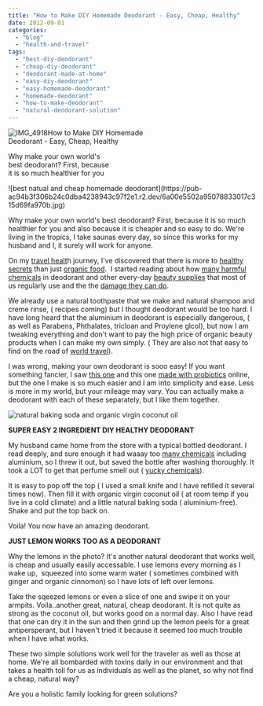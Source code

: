 ```yaml
---
title: "How to Make DIY Homemade Deodorant - Easy, Cheap, Healthy"
date: 2012-09-01
categories: 
  - "blog"
  - "health-and-travel"
tags: 
  - "best-diy-deodorant"
  - "cheap-diy-deodorant"
  - "deodorant-made-at-home"
  - "easy-diy-deodorant"
  - "easy-homemade-deodorant"
  - "homemade-deodorant"
  - "how-to-make-deodorant"
  - "natural-deodorant-solution"
---
```


![IMG_4918](https://pub-ac94b3f306b24c0dba4238943c97f2e1.r2.dev/6a00e5502a95078833017c315d68ff970b.jpg)How to Make DIY Homemade  
Deodorant - Easy, Cheap, Healthy  
  
Why make your own world's  
best deodorant? First, because  
it is so much healthier for you

<!--more--> ![best natual and cheap homemade deodorant](https://pub-ac94b3f306b24c0dba4238943c97f2e1.r2.dev/6a00e5502a95078833017c315d69fa970b.jpg)

Why make your own world's best deodorant? First, because it is so much healthier for you and also because it is cheaper and so easy to do. We're living in the tropics, I take saunas every day, so since this works for my husband and I, it surely will work for anyone.  
  
On my [travel healt](http://soultravelers3new.local/2012/06/healthy-food-and-travel.html "travel health")h journey, I've discovered that there is more to [healthy secrets](http://soultravelers3new.local/2011/09/travel-health-secrets-for-long-term-digital-nomads.html "healthy secrets for travel") than just [organic food](http://soultravelers3new.local/2012/04/health-organic-raw-foods-and-travel.html "organic food and travel").  I started reading about how [many harmful chemicals](http://www.naturalnews.com/033364_deodorants_chemical_ingredients.html?Click=43799 "many harmful chemicals in deodorant") in deodorant and other every-day [beauty supplies](http://www.healthychild.org/blog/comments/fragrance_in_perfumes_and_cosmetics/ "dangerous chemicals in beauty supplies") that most of us regularly use and the the [damage they can do](http://www.cbsnews.com/stories/2009/06/29/cbsnews_investigates/main5123621.shtml "damage from deodorant").  
  
We already use a natural toothpaste that we make and natural shampoo and creme rinse, ( recipes coming) but I thought deodorant would be too hard. I have long heard that the aluminium in deodorant is especially dangerous, ( as well as Parabens, Phthalates, tricloan and Proylene glcol), but now I am tweaking everything and don't want to pay the high price of organic beauty products when I can make my own simply. ( They are also not that easy to find on the road of [world travel](http://soultravelers3new.local/2009/04/how-to-travel-the-world-as-a-digital-nomad-family.html "world travel")).  
  
I was wrong, making your own deodorant is sooo easy! If you want something fancier, I saw [this one](http://www.crunchybetty.com/solving-the-worlds-deodorant-crisis-a-new-soothing-recipe "homemade deodorant") and this one [made with probiotics](http://frugallysustainable.com/2011/11/homemade-probiotic-deodorant-that/ "probiotics homemade deodorant") online, but the one I make is so much easier and I am into simplicity and ease. Less is more in my world, but your mileage may vary. You can actually make a deodorant with each of these separately, but I like them together.  
  
![natural baking soda and organic virgin coconut oil](https://pub-ac94b3f306b24c0dba4238943c97f2e1.r2.dev/6a00e5502a9507883301761763fc42970c.jpg)  
  
**SUPER EASY 2 INGREDIENT DIY HEALTHY DEODORANT**  
  
  
My husband came home from the store with a typical bottled deodorant. I read deeply, and sure enough it had waaay too [many chemicals](http://www.ewg.org/node/8168 "many chemicals") including aluminium, so I threw it out, but saved the bottle after washing thoroughly. It took a LOT to get that perfume smell out ( [yucky chemicals](ost.com/2010/07/22/toxic-chemicals-in-beauty_n_639418.html#s111546&title=Phthalates_and_bisphenol "yucky chemicals")).  
  
It is easy to pop off the top ( I used a small knife and I have refilled it several times now). Then fill it with organic virgin coconut oil ( at room temp if you live in a cold climate) and a little natural baking soda ( aluminium-free).  Shake and put the top back on.  
  
Voila! You now have an amazing deodorant.  
  
**JUST LEMON WORKS TOO AS A DEODORANT**  
  
Why the lemons in the photo? It's another natural deodorant that works well, is cheap and usually easily accessable. I use lemons every morning as I wake up,  squeezed into some warm water ( sometimes combined with ginger and organic cinnomon) so I have lots of left over lemons.  
  
Take the sqeezed lemons or even a slice of one and swipe it on your armpits. Voila..another great, natural, cheap deodorant. It is not quite as strong as the coconut oil, but works good on a normal day. Also I have read that one can dry it in the sun and then grind up the lemon peels for a great antipersperant, but I haven't tried it because it seemed too much trouble when I have what works.  
  
These two simple solutions work well for the traveler as well as those at home. We're all bombarded with toxins daily in our environment and that takes a health toll for us as individuals as well as the planet, so why not find a cheap, natural way?  
  
Are you a holistic family looking for green solutions?
